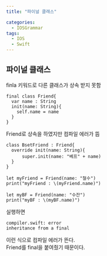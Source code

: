 ```yaml
---
title: "파이널 클래스"

categories:
  - IOSGrammar
tags:
  - IOS
  - Swift
---
```


## 파이널 클래스  

finla 키워드로 다른 클래스가 상속 받지 못함
~~~
final class Friend{
  var name : String
  init(name: String){
    self.name = name
  }
}
~~~  

Friend로 상속을 하였지만 컴파일 에러가 뜸
~~~
class BsetFriend : Friend{
  override init(name: String){
      super.init(name: "베프" + name)
  }
}

let myFriend = Friend(name: "철수")
print("myFriend : \(myFriend.name)")

let myBF = Friend(name: "수잔")
print("myBF : \(myBF.name)")
~~~  

실행하면
~~~
compiler.swift: error
inheritance from a final 
~~~  

이런 식으로 컴파일 에러가 뜬다.  
Friend를 final을 붙여줬기 때문이다.